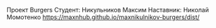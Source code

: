 Проект Burgers
Студент: Никульников Максим
Наставник: Николай Момотенко
https://maxnhub.github.io/maxnikulnikov-burgers/dist/